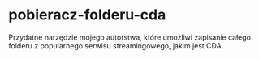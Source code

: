 # pobieracz-folderu-cda

Przydatne narzędzie mojego autorstwa, które umożliwi zapisanie całego folderu z popularnego serwisu streamingowego, jakim jest CDA. 
